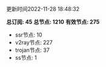 更新时间2022-11-28 18:48:32

**总订阅: 45**
**总节点: 1210**
**有效节点: 275**
- ssr节点: 10
- v2ray节点: 227
- trojan节点: 37
- ss节点: 1
